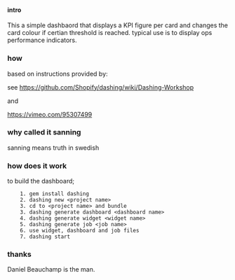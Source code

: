 
#### intro

This a simple dashbaord that displays a KPI figure per card and changes the card colour if certian threshold is reached. typical use is to display ops performance indicators.

### how

based on instructions provided by:

see https://github.com/Shopify/dashing/wiki/Dashing-Workshop

and

https://vimeo.com/95307499

### why called it sanning

sanning means truth in swedish

### how does it work

to build the dashboard;
```
    1. gem install dashing
    2. dashing new <project name>
    3. cd to <project name> and bundle 
    3. dashing generate dashboard <dashboard name>
    4. dashing generate widget <widget name>
    5. dashing generate job <job name>
    6. use widget, dashboard and job files 
    7. dashing start
```

### thanks

Daniel Beauchamp is the man.

